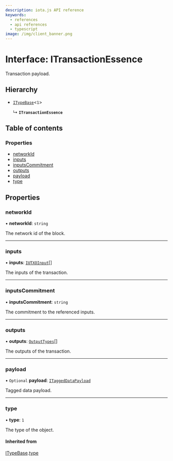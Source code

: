 ```yaml
---
description: iota.js API reference
keywords:
  - references
  - api references
  - typescript
image: /img/client_banner.png
---
```


# Interface: ITransactionEssence

Transaction payload.

## Hierarchy

- [`ITypeBase`](ITypeBase.md)<`1`\>

  ↳ **`ITransactionEssence`**

## Table of contents

### Properties

- [networkId](ITransactionEssence.md#networkid)
- [inputs](ITransactionEssence.md#inputs)
- [inputsCommitment](ITransactionEssence.md#inputscommitment)
- [outputs](ITransactionEssence.md#outputs)
- [payload](ITransactionEssence.md#payload)
- [type](ITransactionEssence.md#type)

## Properties

### networkId

• **networkId**: `string`

The network id of the block.

---

### inputs

• **inputs**: [`IUTXOInput`](IUTXOInput.md)[]

The inputs of the transaction.

---

### inputsCommitment

• **inputsCommitment**: `string`

The commitment to the referenced inputs.

---

### outputs

• **outputs**: [`OutputTypes`](../api_ref.md#outputtypes)[]

The outputs of the transaction.

---

### payload

• `Optional` **payload**: [`ITaggedDataPayload`](ITaggedDataPayload.md)

Tagged data payload.

---

### type

• **type**: `1`

The type of the object.

#### Inherited from

[ITypeBase](ITypeBase.md).[type](ITypeBase.md#type)
